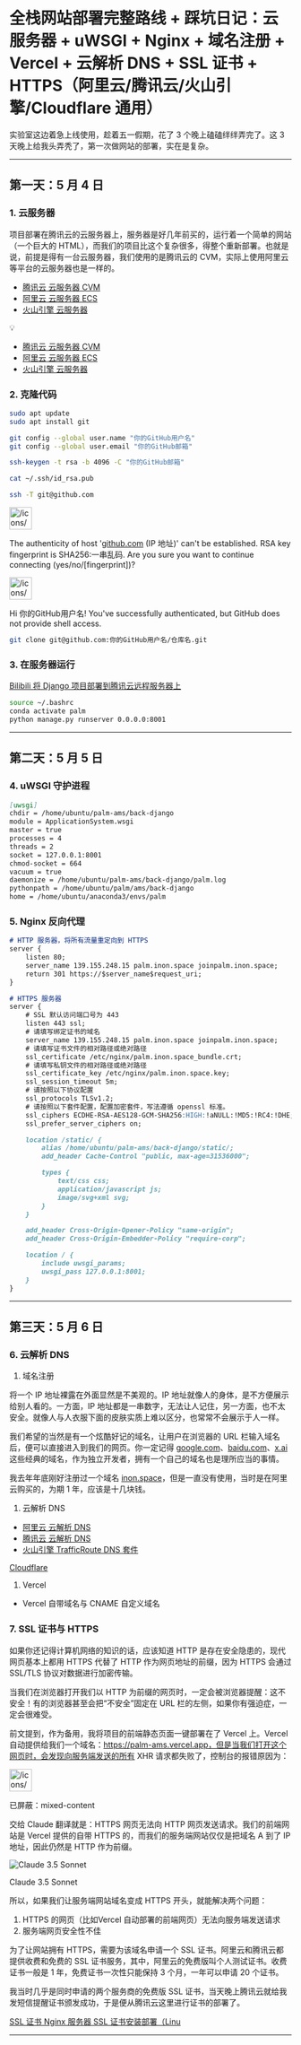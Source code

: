 # 全栈网站部署完整路线 + 踩坑日记：云服务器 + uWSGI + Nginx + 域名注册 + Vercel + 云解析 DNS + SSL 证书 + HTTPS（阿里云/腾讯云/火山引擎/Cloudflare 通用）

实验室这边着急上线使用，趁着五一假期，花了 3 个晚上磕磕绊绊弄完了。这 3 天晚上给我头弄秃了，第一次做网站的部署，实在是复杂。

---

## 第一天：5 月 4 日

### 1. 云服务器

项目部署在腾讯云的云服务器上，服务器是好几年前买的，运行着一个简单的网站（一个巨大的 HTML），而我们的项目比这个复杂很多，得整个重新部署。也就是说，前提是得有一台云服务器，我们使用的是腾讯云的 CVM，实际上使用阿里云等平台的云服务器也是一样的。

- [腾讯云 云服务器 CVM](https://cloud.tencent.com/product/cvm)
- [阿里云 云服务器 ECS](https://ecs.console.aliyun.com/home)
- [火山引擎 云服务器](https://www.volcengine.com/product/ecs)

<aside>
💡

- [腾讯云 云服务器 CVM](https://cloud.tencent.com/product/cvm)
- [阿里云 云服务器 ECS](https://ecs.console.aliyun.com/home)
- [火山引擎 云服务器](https://www.volcengine.com/product/ecs)
</aside>

### 2. 克隆代码

```bash
sudo apt update
sudo apt install git
```

```bash
git config --global user.name "你的GitHub用户名"
git config --global user.email "你的GitHub邮箱"
```

```bash
ssh-keygen -t rsa -b 4096 -C "你的GitHub邮箱"
```

```bash
cat ~/.ssh/id_rsa.pub
```

```bash
ssh -T git@github.com
```

<aside>
<img src="/icons/command-line_gray.svg" alt="/icons/command-line_gray.svg" width="40px" />

The authenticity of host '[github.com](http://github.com/) (IP 地址)' can't be established.
RSA key fingerprint is SHA256:一串乱码.
Are you sure you want to continue connecting (yes/no/[fingerprint])?

</aside>

<aside>
<img src="/icons/command-line_gray.svg" alt="/icons/command-line_gray.svg" width="40px" />

Hi 你的GitHub用户名! You've successfully authenticated, but GitHub does not provide shell access.

</aside>

```bash
git clone git@github.com:你的GitHub用户名/仓库名.git
```

### 3. 在服务器运行

[Bilibili 将 Django 项目部署到腾讯云远程服务器上](https://www.bilibili.com/video/BV1Be4y1V7cv/?vd_source=3af67a6b8e7c99642545dea0fbf4cdb6#reply261097156849)

```bash
source ~/.bashrc
conda activate palm
python manage.py runserver 0.0.0.0:8001
```

---

## 第二天：5 月 5 日

### 4. uWSGI 守护进程

```markdown
[uwsgi]
chdir = /home/ubuntu/palm-ams/back-django
module = ApplicationSystem.wsgi
master = true
processes = 4
threads = 2
socket = 127.0.0.1:8001
chmod-socket = 664
vacuum = true
daemonize = /home/ubuntu/palm-ams/back-django/palm.log
pythonpath = /home/ubuntu/palm/ams/back-django
home = /home/ubuntu/anaconda3/envs/palm
```

### 5. Nginx 反向代理

```markdown
# HTTP 服务器，将所有流量重定向到 HTTPS
server {
    listen 80;
    server_name 139.155.248.15 palm.inon.space joinpalm.inon.space;
    return 301 https://$server_name$request_uri;
}

# HTTPS 服务器
server {
    # SSL 默认访问端口号为 443
    listen 443 ssl;
    # 请填写绑定证书的域名
    server_name 139.155.248.15 palm.inon.space joinpalm.inon.space;
    # 请填写证书文件的相对路径或绝对路径
    ssl_certificate /etc/nginx/palm.inon.space_bundle.crt;
    # 请填写私钥文件的相对路径或绝对路径
    ssl_certificate_key /etc/nginx/palm.inon.space.key;
    ssl_session_timeout 5m;
    # 请按照以下协议配置
    ssl_protocols TLSv1.2;
    # 请按照以下套件配置，配置加密套件，写法遵循 openssl 标准。
    ssl_ciphers ECDHE-RSA-AES128-GCM-SHA256:HIGH:!aNULL:!MD5:!RC4:!DHE;
    ssl_prefer_server_ciphers on;

    location /static/ {
        alias /home/ubuntu/palm-ams/back-django/static/;
        add_header Cache-Control "public, max-age=31536000";

        types {
            text/css css;
            application/javascript js;
            image/svg+xml svg;
        }
    }

    add_header Cross-Origin-Opener-Policy "same-origin";
    add_header Cross-Origin-Embedder-Policy "require-corp";

    location / {
        include uwsgi_params;
        uwsgi_pass 127.0.0.1:8001;
    }
}
```

---

## 第三天：5 月 6 日

### 6. 云解析 DNS

1. 域名注册

将一个 IP 地址裸露在外面显然是不美观的。IP 地址就像人的身体，是不方便展示给别人看的。一方面，IP 地址都是一串数字，无法让人记住，另一方面，也不太安全。就像人与人衣服下面的皮肤实质上难以区分，也常常不会展示于人一样。

我们希望的当然是有一个炫酷好记的域名，让用户在浏览器的 URL 栏输入域名后，便可以直接进入到我们的网页。你一定记得 [google.com](http://google.com/)、[baidu.com](http://baidu.com/)、[x.ai](http://x.ai/) 这些经典的域名，作为独立开发者，拥有一个自己的域名也是理所应当的事情。

我去年年底刚好注册过一个域名 [inon.space](https://inon.space)，但是一直没有使用，当时是在阿里云购买的，为期 1 年，应该是十几块钱。

1. 云解析 DNS
- [阿里云 云解析 DNS](https://dns.console.aliyun.com/#/dns/domainList)
- [腾讯云 云解析 DNS](https://console.cloud.tencent.com/cns)
- [火山引擎 TrafficRoute DNS 套件](https://console.volcengine.com/TrafficRoute/dns/publiczone)

[Cloudflare](https://blog.csdn.net/dreamingsleeping/article/details/139745997)

1. Vercel
- Vercel 自带域名与 CNAME 自定义域名
    
    

### 7. SSL 证书与 HTTPS

如果你还记得计算机网络的知识的话，应该知道 HTTP 是存在安全隐患的，现代网页基本上都用 HTTPS 代替了 HTTP 作为网页地址的前缀，因为 HTTPS 会通过 SSL/TLS 协议对数据进行加密传输。

当我们在浏览器打开我们以 HTTP 为前缀的网页时，一定会被浏览器提醒：这不安全！有的浏览器甚至会把“不安全”固定在 URL 栏的左侧，如果你有强迫症，一定会很难受。

前文提到，作为备用，我将项目的前端静态页面一键部署在了 Vercel 上。Vercel 自动提供给我们一个域名：https://palm-ams.vercel.app，但是当我们打开这个网页时，会发现向服务端发送的所有 XHR 请求都失败了，控制台的报错原因为：

<aside>
<img src="/icons/clear_gray.svg" alt="/icons/clear_gray.svg" width="40px" />

已屏蔽：mixed-content

</aside>

交给 Claude 翻译就是：HTTPS 网页无法向 HTTP 网页发送请求。我们的前端网站是 Vercel 提供的自带 HTTPS 的，而我们的服务端网站仅仅是把域名 A 到了 IP 地址，因此仍然是 HTTP 作为前缀。

![Claude 3.5 Sonnet](attachment:d3977770-b846-40d8-a434-172ac8654cac:image.png)

Claude 3.5 Sonnet

所以，如果我们让服务端网站域名变成 HTTPS 开头，就能解决两个问题：

1. HTTPS 的网页（比如Vercel 自动部署的前端网页）无法向服务端发送请求
2. 服务端网页安全性不佳

为了让网站拥有 HTTPS，需要为该域名申请一个 SSL 证书。阿里云和腾讯云都提供收费和免费的 SSL 证书服务，其中，阿里云的免费版叫个人测试证书。收费证书一般是 1 年，免费证书一次性只能保持 3 个月，一年可以申请 20 个证书。

我当时几乎是同时申请的两个服务商的免费版 SSL 证书，当天晚上腾讯云就给我发短信提醒证书颁发成功，于是便从腾讯云这里进行证书的部署了。

[SSL 证书 Nginx 服务器 SSL 证书安装部署（Linu](https://cloud.tencent.com/document/product/400/35244)

---